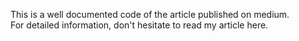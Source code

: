 This is a well documented code of the article published on medium.  
For detailed information, don't hesitate to read my article here.
